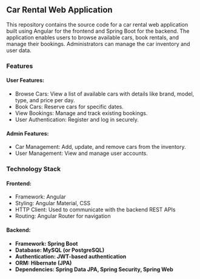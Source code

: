 <h2>Car Rental Web Application</h2>
<p>This repository contains the source code for a car rental web application built using Angular for the frontend and Spring Boot for the backend. The application enables users to browse available cars, book rentals, and manage their bookings. Administrators can manage the car inventory and user data.</p>
<h3>Features</h3>

<h4>User Features:</h4>
<ul>
<li>Browse Cars: View a list of available cars with details like brand, model, type, and price per day.</li>

<li>Book Cars: Reserve cars for specific dates.</li>

<li>View Bookings: Manage and track existing bookings.</li>

<li>User Authentication: Register and log in securely.</li>
</ul>
<h4>Admin Features:</h4>
<ul>
<li>Car Management: Add, update, and remove cars from the inventory.</li>

<li>User Management: View and manage user accounts.</li>
</ul>
<h3>Technology Stack</h3>

<h4>Frontend:</h4>
<ul>
  
<li>Framework: Angular</li>

<li>Styling: Angular Material, CSS</li>

<li>HTTP Client: Used to communicate with the backend REST APIs</li>

<li>Routing: Angular Router for navigation</li>
</ul>

<h4>Backend:<h4>
<ul>
<li>Framework: Spring Boot</li>

<li>Database: MySQL (or PostgreSQL)</li>

<li>Authentication: JWT-based authentication</li>

<li>ORM: Hibernate (JPA)</li>

<li>Dependencies: Spring Data JPA, Spring Security, Spring Web</li>
</ul>
